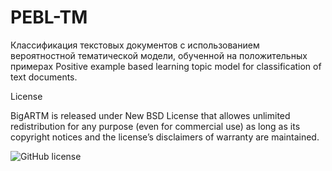 # PEBL-TM
Классификация текстовых документов с использованием вероятностной тематической модели, обученной на положительных примерах
Positive example based learning topic model for classification of text documents.



License

BigARTM is released under New BSD License that allowes unlimited redistribution for any purpose (even for commercial use) as long as its copyright notices and the license’s disclaimers of warranty are maintained.

<img src="https://camo.githubusercontent.com/d14700b6670c55e314ff159278e436141bd620da/68747470733a2f2f696d672e736869656c64732e696f2f62616467652f6c6963656e73652d4e65772532304253442d626c75652e737667" alt="GitHub license" data-canonical-src="https://img.shields.io/badge/license-New%20BSD-blue.svg" style="max-width:100%;">

